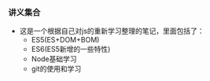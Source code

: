 ### 讲义集合
+ 这是一个根据自己对js的重新学习整理的笔记，里面包括了：
  - ES5(ES+DOM+BOM)
  - ES6(ES5新增的一些特性)
  - Node基础学习
  - git的使用和学习
